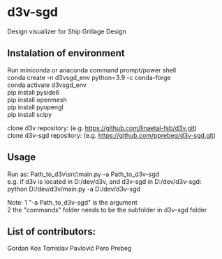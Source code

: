 # d3v-sgd
Design visualizer for  Ship Grillage Design

## Instalation of environment 
Run miniconda or anaconda command prompt/power shell  
conda create -n d3vsgd_env python=3.9 -c conda-forge  
conda activate d3vsgd_env  
pip install pyside6  
pip install openmesh  
pip install pyopengl  
pip install scipy  

clone d3v repository: (e.g. https://github.com/linaetal-fsb/d3v.git)  
clone d3v-sgd repository: (e.g. https://github.com/pprebeg/d3v-sgd.git)  

## Usage
Run as: Path_to_d3v\src\main.py -a Path_to_d3v-sgd  
e.g. if d3v is located in D:/dev/d3v, and d3v-sgd in D:/dev/d3v-sgd:  
python D:/dev/d3v/main.py -a D:/dev/d3v-sgd

Note:
1 "-a Path_to_d3v-sgd" is the argument  
2 the "commands" folder needs to be the subfolder in d3v-sgd folder  

## List of contributors:
Gordan Kos
Tomislav Pavlović
Pero Prebeg
